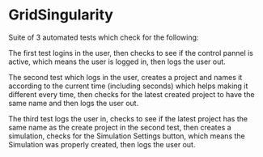 # GridSingularity

Suite of 3 automated tests which check for the following:

The first test logins in the user, then checks to see if the control pannel is active, which means the user is logged in, then logs the user out.

The second test which logs in the user, creates a project and names it according to the current time (including seconds) which helps making it different every time, then checks for the latest created project to have the same name and then logs the user out.

The third test logs the user in, checks to see if the latest project has the same name as the create project in the second test, then creates a simulation, checks for the Simulation Settings button, which means the Simulation was properly created, then logs the user out.
